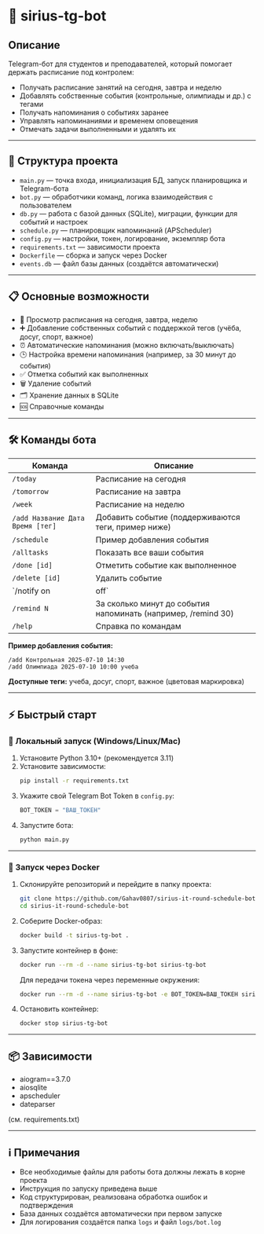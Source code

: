 # 🚀 sirius-tg-bot

## Описание

Telegram-бот для студентов и преподавателей, который помогает держать расписание под контролем:
- Получать расписание занятий на сегодня, завтра и неделю
- Добавлять собственные события (контрольные, олимпиады и др.) с тегами
- Получать напоминания о событиях заранее
- Управлять напоминаниями и временем оповещения
- Отмечать задачи выполненными и удалять их

---

## 📁 Структура проекта

- `main.py` — точка входа, инициализация БД, запуск планировщика и Telegram-бота
- `bot.py` — обработчики команд, логика взаимодействия с пользователем
- `db.py` — работа с базой данных (SQLite), миграции, функции для событий и настроек
- `schedule.py` — планировщик напоминаний (APScheduler)
- `config.py` — настройки, токен, логирование, экземпляр бота
- `requirements.txt` — зависимости проекта
- `Dockerfile` — сборка и запуск через Docker
- `events.db` — файл базы данных (создаётся автоматически)

---

## 📋 Основные возможности

- 📅 Просмотр расписания на сегодня, завтра, неделю
- ➕ Добавление собственных событий с поддержкой тегов (учёба, досуг, спорт, важное)
- ⏰ Автоматические напоминания (можно включать/выключать)
- 🕒 Настройка времени напоминания (например, за 30 минут до события)
- ✅ Отметка событий как выполненных
- 🗑️ Удаление событий
- 🗂️ Хранение данных в SQLite
- 🆘 Справочные команды

---

## 🛠️ Команды бота

| Команда                        | Описание                                                      |
|-------------------------------|---------------------------------------------------------------|
| `/today`                      | Расписание на сегодня                                         |
| `/tomorrow`                   | Расписание на завтра                                          |
| `/week`                       | Расписание на неделю                                          |
| `/add Название Дата Время [тег]` | Добавить событие (поддерживаются теги, пример ниже)        |
| `/schedule`                   | Пример добавления события                                     |
| `/alltasks`                   | Показать все ваши события                                     |
| `/done [id]`                  | Отметить событие как выполненное                              |
| `/delete [id]`                | Удалить событие                                               |
| `/notify on|off`              | Включить/выключить напоминания                                |
| `/remind N`                   | За сколько минут до события напоминать (например, /remind 30) |
| `/help`                       | Справка по командам                                           |

**Пример добавления события:**
```
/add Контрольная 2025-07-10 14:30
/add Олимпиада 2025-07-10 10:00 учеба
```

**Доступные теги:** учеба, досуг, спорт, важное (цветовая маркировка)

---

## ⚡ Быстрый старт

### 🔧 Локальный запуск (Windows/Linux/Mac)
1. Установите Python 3.10+ (рекомендуется 3.11)
2. Установите зависимости:
   ```bash
   pip install -r requirements.txt
   ```
3. Укажите свой Telegram Bot Token в `config.py`:
   ```python
   BOT_TOKEN = "ВАШ_ТОКЕН"
   ```
4. Запустите бота:
   ```bash
   python main.py
   ```

---

### 🐳 Запуск через Docker

1. Склонируйте репозиторий и перейдите в папку проекта:
   ```bash
   git clone https://github.com/Gahav0807/sirius-it-round-schedule-bot.git
   cd sirius-it-round-schedule-bot
   ```
2. Соберите Docker-образ:
   ```bash
   docker build -t sirius-tg-bot .
   ```
3. Запустите контейнер в фоне:
   ```bash
   docker run --rm -d --name sirius-tg-bot sirius-tg-bot
   ```
   Для передачи токена через переменные окружения:
   ```bash
   docker run --rm -d --name sirius-tg-bot -e BOT_TOKEN=ВАШ_ТОКЕН sirius-tg-bot
   ```
4. Остановить контейнер:
   ```bash
   docker stop sirius-tg-bot
   ```

---

## 📦 Зависимости

- aiogram==3.7.0
- aiosqlite
- apscheduler
- dateparser

(см. requirements.txt)

---

## ℹ️ Примечания
- Все необходимые файлы для работы бота должны лежать в корне проекта
- Инструкция по запуску приведена выше
- Код структурирован, реализована обработка ошибок и подтверждения
- База данных создаётся автоматически при первом запуске
- Для логирования создаётся папка `logs` и файл `logs/bot.log`

